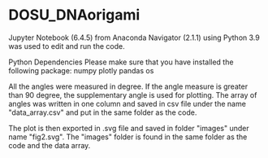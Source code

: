 # DOSU_DNAorigami
Jupyter Notebook (6.4.5) from Anaconda Navigator (2.1.1) using Python 3.9 was used to edit and run the code. 

Python Dependencies
Please make sure that you have installed the following package: 
numpy
plotly
pandas
os

All the angles were measured in degree. If the angle measure is greater than 90 degree, the supplementary angle is used for plotting.
The array of angles was written in one column and saved in csv file under the name "data_array.csv" and put in the same folder as the code.

The plot is then exported in .svg file and saved in folder "images" under name "fig2.svg". The "images" folder is found in the same folder as the code and the data array.
